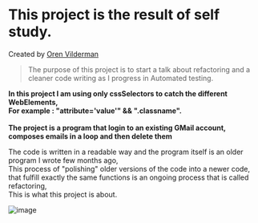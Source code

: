 This project is the result of self  study.
=============
Created by [Oren Vilderman](https://www.linkedin.com/in/oren-vilderman-5208a8171/)<br/>
> The purpose of this project is to start a talk about refactoring and a cleaner code writing as I progress in Automated testing.

**In this project I am using only cssSelectors to catch the different WebElements,**<br/>**For example : "attribute='value'" && ".classname".**<br/><br/>
**The project is a program that login to an existing GMail account, composes emails in a loop and then delete them**

The code is written in a readable way and the program itself is an older program I wrote few months ago,<br/>
This process of "polishing" older versions of the code into a newer code, that fulfill exactly the same functions is an ongoing process that is called refactoring,<br/>
This is what this project is about. 

![image](https://user-images.githubusercontent.com/46252621/57170631-d269dd80-6e16-11e9-9666-6ced78daa9d1.png)

